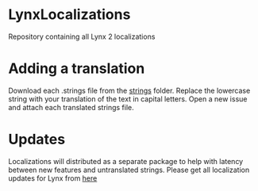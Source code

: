 # LynxLocalizations
Repository containing all Lynx 2 localizations

# Adding a translation

Download each .strings file from the [strings](/strings) folder. Replace the lowercase string with your translation of the text in capital letters. Open a new issue and attach each translated strings file.

# Updates

Localizations will distributed as a separate package to help with latency between new features and untranslated strings. Please get all localization updates for Lynx from [here](https://mtac.app/repo)
